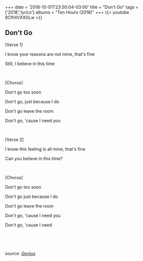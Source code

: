 +++
date = '2018-10-01T23:50:04-03:00'
title = "Don't Go"
tags = ['2018','lyrics']
albums = "Ten Hours (2018)"
+++
{{< youtube 8CfHIVXXGLw >}}

## Don't Go

[Verse 1]

I know your reasons are not mine, that's fine

Still, I believe in this time

&nbsp;

[Chorus]

Don't go too soon

Don't go, just because I do

Don't go leave the room

Don't go, 'cause I need you


&nbsp;

[Verse 2]

I know this feeling is all mine, that's fine

Can you believe in this time?


&nbsp;

[Chorus]

Don't go too soon

Don't go just because I do

Don't go leave the room

Don't go, 'cause I need you

Don't go, 'cause I need

&nbsp;

&nbsp;

_source: [Genius](https://genius.com/artists/First-of-october)_
